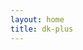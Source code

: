 ```yaml
---
layout: home
title: dk-plus
---
```


<HomeContent/>

<script setup lang="ts">
  import HomeContent from './.vitepress/theme/components/home.vue'
  
</script>
